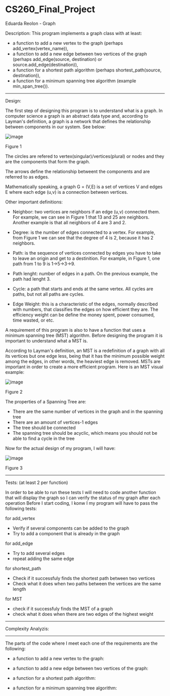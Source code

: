 # CS260_Final_Project
Eduarda Reolon - Graph

Description: This program implements a graph class with at least:

 - a function to add a new vertex to the graph (perhaps add_vertex(vertex_name)),
 - a function to add a new edge between two vertices of the graph (perhaps add_edge(source, destination) or source.add_edge(destination)),
 - a function for a shortest path algorithm (perhaps shortest_path(source, destination)),
 - a function for a minimum spanning tree algorithm (example min_span_tree()).

---------------------------------------------------------------------------------------------------

Design: 

The first step of designing this program is to understand what is a graph. In computer science a graph is an abstract data type and, according to Layman's definition, a graph is a network that defines the relationship between components in our system. See below:

![image](https://github.com/dudareolon/CS260_Final_Project/assets/102680672/2bce32be-74fc-4d6e-acad-01996b893042)

Figure 1

The circles are refered to vertex(singular)/vertices(plural) or nodes and they are the components that form the graph.

The arrows define the relationship betweent the components and are referred to as edges.

Mathematically speaking, a graph G = (V,E) is a set of vertices V and edges E where each edge (u,v) is a connection between vertices.

Other important definitions:

- Neighbor: two vertices are neighbors if an edge (u,v) connected them. For example, we can see in Figure 1 that 13 and 25 are neighbors. Another example is that all neighbors of 4 are 3 and 2.

- Degree: is the number of edges connected to a vertex. For example, from Figure 1 we can see that the degree of 4 is 2, because it has 2 neighbors.

- Path: is the sequence of vertices connected by edges you have to take to leave an origin and get to a destinition. For example, in Figure 1, one path from 1 to 9 is 1->5->3->9.

- Path lenght: number of edges in a path. On the previous example, the path had lenght 3.

- Cycle: a path that starts and ends at the same vertex. All cycles are paths, but not all paths are cycles.

- Edge Weight: this is a characteristic of the edges, normally described with numbers, that classifies the edges on how efficient they are. The efficiency weight can be define the money spent, power consumed, time wasted, or etc. 

A requirement of this program is also to have a function that uses a minimum spanning tree (MST) algorithm. Before designing the program it is important to understand what a MST is.

According to Layman's definition, an MST is a redefinition of a graph with all its vertices but one edge less, being that it has the minimum possible weight among the edges, in other words, the heaviest edge is removed. MSTs are important in order to create a more efficient program. Here is an MST visual example:

![image](https://github.com/dudareolon/CS260_Final_Project/assets/102680672/e5a8a28a-e1b1-4e1c-9793-57adc257bdd1)

Figure 2

The properties of a Spanning Tree are:
 - There are the same number of vertices in the graph and in the spanning tree
 - There are an amount of vertices-1 edges
 - The tree should be connected
 - The spanning tree should be acyclic, which means you should not be able to find a cycle in the tree


Now for the actual design of my program, I will have:

![image](https://github.com/dudareolon/CS260_Final_Project/assets/102680672/4b9ed2e3-b59a-4064-8d1b-6e0f50658142)

Figure 3

---------------------------------------------------------------------------------------------------

Tests: (at least 2 per function)

In order to be able to run these tests I will need to code another function that will display the graph so I can verify the status of my graph after each operation 
Before I start coding, I konw I my program will have to pass the following tests:

for add_vertex
- Verify if several components can be added to the graph
- Try to add a component that is already in the graph

for add_edge
- Try to add several edges
- repeat adding the same edge

for shortest_path
- Check if it successfuly finds the shortest path between two vertices
- Check what it does when two paths between the vertices are the same length 

for MST
- check if it successfuly finds the MST of a graph
- check what it does when there are two edges of the highest weight


---------------------------------------------------------------------------------------------------

Complexity Analyzis:

---------------------------------------------------------------------------------------------------

The parts of the code where I meet each one of the requirements are the following:

- a function to add a new vertex to the graph:

- a function to add a new edge between two vertices of the graph:
  
- a function for a shortest path algorithm:
  
- a function for a minimum spanning tree algorithm:
